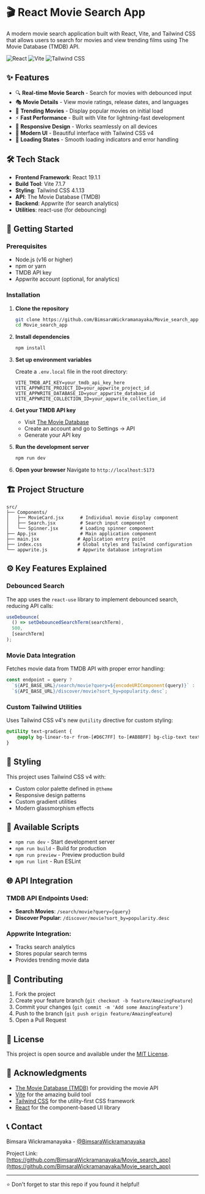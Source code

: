 # 🎬 React Movie Search App

A modern movie search application built with React, Vite, and Tailwind CSS that allows users to search for movies and view trending films using The Movie Database (TMDB) API.

![React](https://img.shields.io/badge/React-19.1.1-blue.svg)
![Vite](https://img.shields.io/badge/Vite-7.1.7-purple.svg)
![Tailwind CSS](https://img.shields.io/badge/Tailwind-4.1.13-teal.svg)

## ✨ Features

- 🔍 **Real-time Movie Search** - Search for movies with debounced input
- 🎭 **Movie Details** - View movie ratings, release dates, and languages
- 🌟 **Trending Movies** - Display popular movies on initial load
- ⚡ **Fast Performance** - Built with Vite for lightning-fast development
- 📱 **Responsive Design** - Works seamlessly on all devices
- 🎨 **Modern UI** - Beautiful interface with Tailwind CSS v4
- 🔄 **Loading States** - Smooth loading indicators and error handling

## 🛠️ Tech Stack

- **Frontend Framework**: React 19.1.1
- **Build Tool**: Vite 7.1.7
- **Styling**: Tailwind CSS 4.1.13
- **API**: The Movie Database (TMDB)
- **Backend**: Appwrite (for search analytics)
- **Utilities**: react-use (for debouncing)

## 🚀 Getting Started

### Prerequisites

- Node.js (v16 or higher)
- npm or yarn
- TMDB API key
- Appwrite account (optional, for analytics)

### Installation

1. **Clone the repository**
   ```bash
   git clone https://github.com/BimsaraWickramanayaka/Movie_search_app.git
   cd Movie_search_app
   ```

2. **Install dependencies**
   ```bash
   npm install
   ```

3. **Set up environment variables**
   
   Create a `.env.local` file in the root directory:
   ```env
   VITE_TMDB_API_KEY=your_tmdb_api_key_here
   VITE_APPWRITE_PROJECT_ID=your_appwrite_project_id
   VITE_APPWRITE_DATABASE_ID=your_appwrite_database_id
   VITE_APPWRITE_COLLECTION_ID=your_appwrite_collection_id
   ```

4. **Get your TMDB API key**
   - Visit [The Movie Database](https://www.themoviedb.org/)
   - Create an account and go to Settings → API
   - Generate your API key

5. **Run the development server**
   ```bash
   npm run dev
   ```

6. **Open your browser**
   Navigate to `http://localhost:5173`

## 🏗️ Project Structure

```
src/
├── Components/
│   ├── MovieCard.jsx      # Individual movie display component
│   ├── Search.jsx         # Search input component
│   └── Spinner.jsx        # Loading spinner component
├── App.jsx                # Main application component
├── main.jsx              # Application entry point
├── index.css             # Global styles and Tailwind configuration
└── appwrite.js           # Appwrite database integration
```

## ⚙️ Key Features Explained

### Debounced Search
The app uses the `react-use` library to implement debounced search, reducing API calls:
```javascript
useDebounce(
  () => setDebouncedSearchTerm(searchTerm),
  500,
  [searchTerm]
);
```

### Movie Data Integration
Fetches movie data from TMDB API with proper error handling:
```javascript
const endpoint = query ? 
  `${API_BASE_URL}/search/movie?query=${encodeURIComponent(query)}` : 
  `${API_BASE_URL}/discover/movie?sort_by=popularity.desc`;
```

### Custom Tailwind Utilities
Uses Tailwind CSS v4's new `@utility` directive for custom styling:
```css
@utility text-gradient {
    @apply bg-linear-to-r from-[#D6C7FF] to-[#AB8BFF] bg-clip-text text-transparent;
}
```

## 🎨 Styling

This project uses Tailwind CSS v4 with:
- Custom color palette defined in `@theme`
- Responsive design patterns
- Custom gradient utilities
- Modern glassmorphism effects

## 📝 Available Scripts

- `npm run dev` - Start development server
- `npm run build` - Build for production
- `npm run preview` - Preview production build
- `npm run lint` - Run ESLint

## 🌐 API Integration

### TMDB API Endpoints Used:
- **Search Movies**: `/search/movie?query={query}`
- **Discover Popular**: `/discover/movie?sort_by=popularity.desc`

### Appwrite Integration:
- Tracks search analytics
- Stores popular search terms
- Provides trending movie data

## 🤝 Contributing

1. Fork the project
2. Create your feature branch (`git checkout -b feature/AmazingFeature`)
3. Commit your changes (`git commit -m 'Add some AmazingFeature'`)
4. Push to the branch (`git push origin feature/AmazingFeature`)
5. Open a Pull Request

## 📜 License

This project is open source and available under the [MIT License](LICENSE).

## 🙏 Acknowledgments

- [The Movie Database (TMDB)](https://www.themoviedb.org/) for providing the movie API
- [Vite](https://vitejs.dev/) for the amazing build tool
- [Tailwind CSS](https://tailwindcss.com/) for the utility-first CSS framework
- [React](https://reactjs.org/) for the component-based UI library

## 📞 Contact

Bimsara Wickramanayaka - [@BimsaraWickramanayaka](https://github.com/BimsaraWickramanayaka)

Project Link: [https://github.com/BimsaraWickramanayaka/Movie_search_app](https://github.com/BimsaraWickramanayaka/Movie_search_app)

---

⭐ Don't forget to star this repo if you found it helpful!
